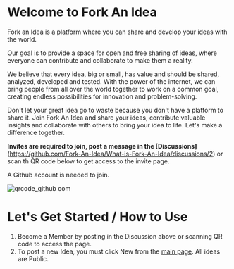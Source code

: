 # Welcome to Fork An Idea

 Fork an Idea is a platform where you can share and develop your ideas with the world. 

Our goal is to provide a space for open and free sharing of ideas, where everyone can contribute and collaborate to make them a reality.


We believe that every idea, big or small, has value and should be shared, analyzed, developed and tested. With the power of the internet, we can bring people from all over the world together to work on a common goal, creating endless possibilities for innovation and problem-solving.

Don't let your great idea go to waste because you don't have a platform to share it. Join Fork An Idea and share your ideas, contribute valuable insights and collaborate with others to bring your idea to life. Let's make a difference together.


**Invites are required to join, post a message in the [Discussions]**(https://github.com/Fork-An-Idea/What-is-Fork-An-Idea/discussions/2) or scan th QR code below to get access to the invite page.

A Github account is needed to join.

![qrcode_github com](https://user-images.githubusercontent.com/52546326/212336111-a3d33340-093f-49e7-80d0-889cda8039a9.png)


# Let's Get Started / How to Use

1) Become a Member by posting in the Discussion above or scanning QR code to access the page.
2) To post a new Idea, you must click New from the [main page](https://github.com/Fork-An-Idea). All ideas are Public.
 
